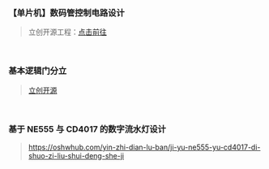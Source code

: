 ### 【单片机】数码管控制电路设计

> 立创开源工程：[点击前往](https://oshwhub.com/course-examples/dan-pian-ji-shuo-ma-guan-kong-zhi-dian-lu-she-ji)

<br>

### 基本逻辑门分立

> [立创开源](https://oshwhub.com/lceda-02/shu-zi-dian-lu-ji-ben-luo-ji-men-fen-li-yuan-jian-dian-lu)

<br>

### 基于 NE555 与 CD4017 的数字流水灯设计

> https://oshwhub.com/yin-zhi-dian-lu-ban/ji-yu-ne555-yu-cd4017-di-shuo-zi-liu-shui-deng-she-ji

<br>
